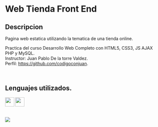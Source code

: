 # Web Tienda Front End

## Descripcion
Pagina web estatica utilizando la tematica de una tienda online.

Practica del curso Desarrollo Web Completo con HTML5, CSS3, JS AJAX PHP y MySQL.  
Instructor: Juan Pablo De la torre Valdez.  
Perfil: https://github.com/codigoconjuan.  

<br />

## Lenguajes utilizados.

<img align="left" src="https://drive.google.com/uc?export=view&id=1eMyMFeL5wBSPQmf_6-meAVGLIscnS-S1" width="30" height="30" />
<img align="left" src="https://drive.google.com/uc?export=view&id=1tyZ3VhVjEcxU3RaRsazIiQlXMMxX8JtZ" width="30" height="30" />



<br /><br /><br />

[<img align="left" src="https://drive.google.com/uc?export=view&id=1g07Pwa2DeBafGdB2RFMbmBmJ_zquGQvz" />][proyectoImagenes]

[proyectoImagenes]: https://drive.google.com/drive/folders/1e3SQKeCqUK4bS1GNU8M9AxRnlaIeRlKp?usp=sharing